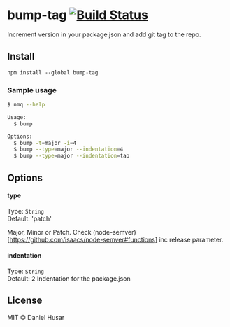 # bump-tag [![Build Status](https://travis-ci.org/danielhusar/bump-tag.svg)](https://travis-ci.org/danielhusar/bump-tag)

Increment version in your package.json and add git tag to the repo.

## Install

```
npm install --global bump-tag
```

### Sample usage

```bash
$ nmq --help

Usage:
  $ bump

Options:
  $ bump -t=major -i=4
  $ bump --type=major --indentation=4
  $ bump --type=major --indentation=tab
```


## Options

#### type

Type: `String`  
Default: 'patch'

Major, Minor or Patch.
Check (node-semver)[https://github.com/isaacs/node-semver#functions] inc release parameter.

#### indentation

Type: `String`  
Default: 2
Indentation for the package.json

## License

MIT © Daniel Husar
